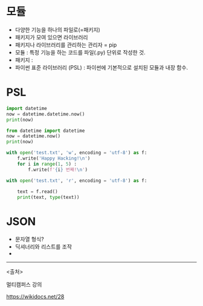 # 모듈

- 다양한 기능을 하나의 파일로(=패키지)
- 패키지가 모여 있으면 라이브러리
- 패키지나 라이브러리를 관리하는 관리자 = pip
- 모듈 : 특정 기능을 하는 코드를 파일(.py) 단위로 작성한 것. 
- 패키지 : 
- 파이썬 표준 라이브러리 (PSL) : 파이썬에 기본적으로 설치된 모듈과 내장 함수. 

# PSL

```python
import datetime
now = datetime.datetime.now()
print(now)

from datetime import datetime        
now = datetime.now()
print(now)
```

```python
with open('test.txt', 'w', encoding = 'utf-8') as f:
    f.write('Happy Hacking!\n')
    for i in range(1, 5) :
        f.write(f'{i} 번째!\n')
```

```python
with open('test.txt', 'r', encoding = 'utf-8') as f:
 
    text = f.read()
    print(text, type(text))

```

# JSON

- 문자열 형식?
- 딕셔너리와 리스트를 조작
- 

---

<출처>

멀티캠퍼스 강의

https://wikidocs.net/28